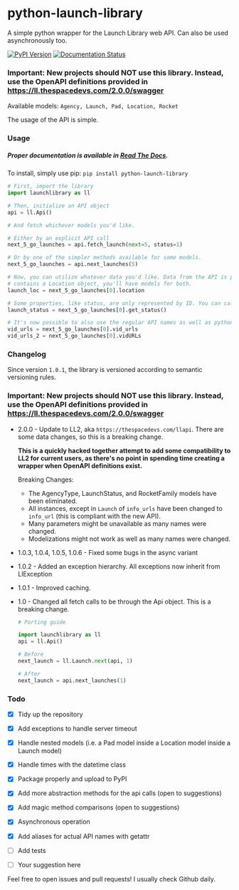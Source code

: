 # python-launch-library
A simple python wrapper for the Launch Library web API. Can also be used asynchronously too.

[![PyPI Version](https://img.shields.io/pypi/v/python-launch-library.svg)](https://pypi.org/project/python-launch-library/) [![Documentation Status](https://readthedocs.org/projects/python-launch-library/badge/?version=latest)](https://python-launch-library.readthedocs.io/en/latest/?badge=latest)

### Important: New projects should NOT use this library. Instead, use the OpenAPI definitions provided in https://ll.thespacedevs.com/2.0.0/swagger

Available models: `Agency, Launch, Pad, Location, Rocket`

The usage of the API is simple.

### Usage

##### Proper documentation is available in [Read The Docs](https://python-launch-library.readthedocs.io/en/latest/).

To install, simply use pip: ```pip install python-launch-library```

```python
# First, import the library
import launchlibrary as ll

# Then, initialize an API object
api = ll.Api()

# And fetch whichever models you'd like.

# Either by an explicit API call
next_5_go_launches = api.fetch_launch(next=5, status=1)

# Or by one of the simpler methods available for some models.
next_5_go_launches = api.next_launches(5)

# Now, you can utilize whatever data you'd like. Data from the API is processed recursively, so if a Launch object
# contains a Location object, you'll have models for both.
launch_loc = next_5_go_launches[0].location

# Some properties, like status, are only represented by ID. You can call the appropriate methods to get a proper object from that ID
launch_status = next_5_go_launches[0].get_status()

# It's now possible to also use the regular API names as well as pythonic names.
vid_urls = next_5_go_launches[0].vid_urls
vid_urls_2 = next_5_go_launches[0].vidURLs
```

### Changelog

Since version `1.0.1`, the library is versioned according to semantic versioning rules.

### Important: New projects should NOT use this library. Instead, use the OpenAPI definitions provided in https://ll.thespacedevs.com/2.0.0/swagger

* 2.0.0 - Update to LL2, aka `https://thespacedevs.com/llapi`. There are some data changes, so this is a breaking change.
    
    **This is a quickly hacked together attempt to add some compatibility to LL2 for current users, as there's no point in spending time creating a wrapper when OpenAPI definitions exist.**
    
    Breaking Changes:
    *  The AgencyType, LaunchStatus, and RocketFamily models have been eliminated.
    *  All instances, except in `Launch` of `info_urls` have been changed to `info_url` (this is compliant with the new API).
    *  Many parameters might be unavailable as many names were changed.
    *  Modelizations might not work as well as many names were changed.

* 1.0.3, 1.0.4, 1.0.5, 1.0.6 - Fixed some bugs in the async variant

* 1.0.2 - Added an exception hierarchy. All exceptions now inherit from LlException

* 1.0.1 - Improved caching. 

* 1.0 - Changed all fetch calls to be through the Api object. This is a breaking change.
  

  
  ```python
  # Porting guide

  import launchlibrary as ll
  api = ll.Api()
  
  # Before
  next_launch = ll.Launch.next(api, 1)
  
  # After
  next_launch = api.next_launches(1)
  ```


### Todo
- [x] Tidy up the repository
- [x] Add exceptions to handle server timeout
- [x] Handle nested models (i.e. a Pad model inside a Location model inside a Launch model)
- [x] Handle times with the datetime class
- [x] Package properly and upload to PyPI
- [x] Add more abstraction methods for the api calls (open to suggestions)
- [x] Add magic method comparisons (open to suggestions)
- [x] Asynchronous operation
- [x] Add aliases for actual API names with getattr
- [ ] Add tests
- [ ] Your suggestion here




Feel free to open issues and pull requests! I usually check Github daily. 
 
